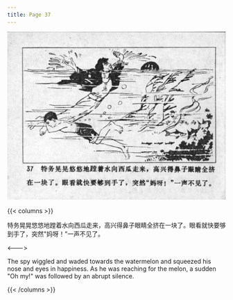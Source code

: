 ```yaml
---
title: Page 37
---
```


![niqiu page](./../../images/niqiu/seifert0397_nqkg_0041_037.jpg)

{{< columns >}}

特务晃晃悠悠地蹚着水向西瓜走来，高兴得鼻子眼睛全挤在一块了。眼看就快要够到手了，突然"妈呀！"一声不见了。

<--->

The spy wiggled and waded towards the watermelon and squeezed his nose and eyes in happiness. As he was reaching for the melon, a sudden "Oh my!" was followed by an abrupt silence.

{{< /columns >}}
